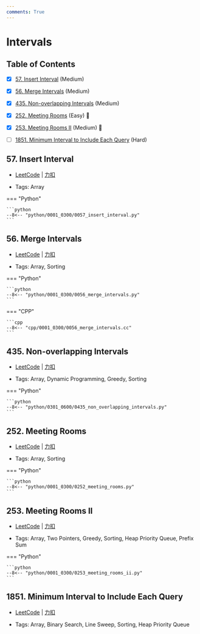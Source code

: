 ```yaml
---
comments: True
---
```


# Intervals

## Table of Contents

- [x] [57. Insert Interval](#57-insert-interval) (Medium)
- [x] [56. Merge Intervals](#56-merge-intervals) (Medium)
- [x] [435. Non-overlapping Intervals](#435-non-overlapping-intervals) (Medium)
- [x] [252. Meeting Rooms](#252-meeting-rooms) (Easy) 👑
- [x] [253. Meeting Rooms II](#253-meeting-rooms-ii) (Medium) 👑
- [ ] [1851. Minimum Interval to Include Each Query](#1851-minimum-interval-to-include-each-query) (Hard)


## 57. Insert Interval

-    [LeetCode](https://leetcode.com/problems/insert-interval/) | [力扣](https://leetcode.cn/problems/insert-interval/)

-   Tags: Array

=== "Python"

    ```python
    --8<-- "python/0001_0300/0057_insert_interval.py"
    ```



## 56. Merge Intervals

-    [LeetCode](https://leetcode.com/problems/merge-intervals/) | [力扣](https://leetcode.cn/problems/merge-intervals/)

-   Tags: Array, Sorting

=== "Python"

    ```python
    --8<-- "python/0001_0300/0056_merge_intervals.py"
    ```

=== "CPP"

    ```cpp
    --8<-- "cpp/0001_0300/0056_merge_intervals.cc"
    ```



## 435. Non-overlapping Intervals

-    [LeetCode](https://leetcode.com/problems/non-overlapping-intervals/) | [力扣](https://leetcode.cn/problems/non-overlapping-intervals/)

-   Tags: Array, Dynamic Programming, Greedy, Sorting

=== "Python"

    ```python
    --8<-- "python/0301_0600/0435_non_overlapping_intervals.py"
    ```



## 252. Meeting Rooms

-    [LeetCode](https://leetcode.com/problems/meeting-rooms/) | [力扣](https://leetcode.cn/problems/meeting-rooms/)

-   Tags: Array, Sorting

=== "Python"

    ```python
    --8<-- "python/0001_0300/0252_meeting_rooms.py"
    ```



## 253. Meeting Rooms II

-    [LeetCode](https://leetcode.com/problems/meeting-rooms-ii/) | [力扣](https://leetcode.cn/problems/meeting-rooms-ii/)

-   Tags: Array, Two Pointers, Greedy, Sorting, Heap Priority Queue, Prefix Sum

=== "Python"

    ```python
    --8<-- "python/0001_0300/0253_meeting_rooms_ii.py"
    ```



## 1851. Minimum Interval to Include Each Query

-    [LeetCode](https://leetcode.com/problems/minimum-interval-to-include-each-query/) | [力扣](https://leetcode.cn/problems/minimum-interval-to-include-each-query/)

-   Tags: Array, Binary Search, Line Sweep, Sorting, Heap Priority Queue



